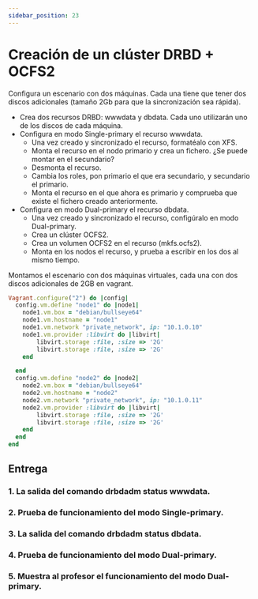 ```yaml
---
sidebar_position: 23
---
```


# Creación de un clúster DRBD + OCFS2

Configura un escenario con dos máquinas. Cada una tiene que tener dos discos adicionales (tamaño 2Gb para que la sincronización sea rápida).

* Crea dos recursos DRBD: wwwdata y dbdata. Cada uno utilizarán uno de los discos de cada máquina.
* Configura en modo Single-primary el recurso wwwdata.
    * Una vez creado y sincronizado el recurso, formatéalo con XFS.
    * Monta el recurso en el nodo primario y crea un fichero. ¿Se puede montar en el secundario?
    * Desmonta el recurso.
    * Cambia los roles, pon primario el que era secundario, y secundario el primario.
    * Monta el recurso en el que ahora es primario y comprueba que existe el fichero creado anteriormente.
* Configura en modo Dual-primary el recurso dbdata.
    * Una vez creado y sincronizado el recurso, configúralo en modo Dual-primary.
    * Crea un clúster OCFS2.
    * Crea un volumen OCFS2 en el recurso (mkfs.ocfs2).
    * Monta en los nodos el recurso, y prueba a escribir en los dos al mismo tiempo.

Montamos el escenario con dos máquinas virtuales, cada una con dos discos adicionales de 2GB en vagrant.

```ruby
Vagrant.configure("2") do |config|
  config.vm.define "node1" do |node1|
    node1.vm.box = "debian/bullseye64"
    node1.vm.hostname = "node1"
    node1.vm.network "private_network", ip: "10.1.0.10"
    node1.vm.provider :libvirt do |libvirt|
        libvirt.storage :file, :size => '2G'
        libvirt.storage :file, :size => '2G'
    end

  end
  config.vm.define "node2" do |node2|
    node2.vm.box = "debian/bullseye64"
    node2.vm.hostname = "node2"
    node2.vm.network "private_network", ip: "10.1.0.11"
    node2.vm.provider :libvirt do |libvirt|
        libvirt.storage :file, :size => '2G'
        libvirt.storage :file, :size => '2G'
    end
  end
end
```




## Entrega

### 1. La salida del comando drbdadm status wwwdata.

### 2. Prueba de funcionamiento del modo Single-primary.

### 3. La salida del comando drbdadm status dbdata.

### 4. Prueba de funcionamiento del modo Dual-primary.

### 5. Muestra al profesor el funcionamiento del modo Dual-primary.
